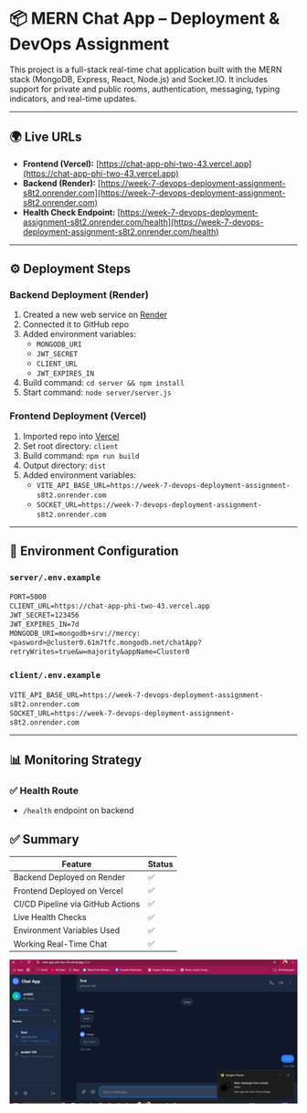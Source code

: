 # 📦 MERN Chat App – Deployment & DevOps Assignment

This project is a full-stack real-time chat application built with the MERN stack (MongoDB, Express, React, Node.js) and Socket.IO. It includes support for private and public rooms, authentication, messaging, typing indicators, and real-time updates.

---

## 🌍 Live URLs

- **Frontend (Vercel):** [https://chat-app-phi-two-43.vercel.app](https://chat-app-phi-two-43.vercel.app)
- **Backend (Render):** [https://week-7-devops-deployment-assignment-s8t2.onrender.com](https://week-7-devops-deployment-assignment-s8t2.onrender.com)
- **Health Check Endpoint:** [https://week-7-devops-deployment-assignment-s8t2.onrender.com/health](https://week-7-devops-deployment-assignment-s8t2.onrender.com/health)

---

## ⚙️ Deployment Steps

### Backend Deployment (Render)
1. Created a new web service on [Render](https://render.com)
2. Connected it to GitHub repo
3. Added environment variables:
   - `MONGODB_URI`
   - `JWT_SECRET`
   - `CLIENT_URL`
   - `JWT_EXPIRES_IN`
4. Build command: `cd server && npm install`
5. Start command: `node server/server.js`

### Frontend Deployment (Vercel)
1. Imported repo into [Vercel](https://vercel.com)
2. Set root directory: `client`
3. Build command: `npm run build`
4. Output directory: `dist`
5. Added environment variables:
   - `VITE_API_BASE_URL=https://week-7-devops-deployment-assignment-s8t2.onrender.com`
   - `SOCKET_URL=https://week-7-devops-deployment-assignment-s8t2.onrender.com`

---

## 📁 Environment Configuration

### `server/.env.example`
```env
PORT=5000
CLIENT_URL=https://chat-app-phi-two-43.vercel.app
JWT_SECRET=123456
JWT_EXPIRES_IN=7d
MONGODB_URI=mongodb+srv://mercy:<pasword>@cluster0.61m7tfc.mongodb.net/chatApp?retryWrites=true&w=majority&appName=Cluster0
```

### `client/.env.example`
```env
VITE_API_BASE_URL=https://week-7-devops-deployment-assignment-s8t2.onrender.com
SOCKET_URL=https://week-7-devops-deployment-assignment-s8t2.onrender.com
```

---

## 📊 Monitoring Strategy

### ✅ Health Route
- `/health` endpoint on backend

## ✅ Summary

| Feature                          | Status |
|----------------------------------|--------|
| Backend Deployed on Render       | ✅     |
| Frontend Deployed on Vercel      | ✅     |
| CI/CD Pipeline via GitHub Actions| ✅     |
| Live Health Checks               | ✅     |
| Environment Variables Used       | ✅     |
| Working Real-Time Chat           | ✅     |


![screenshot or chat](image.png)